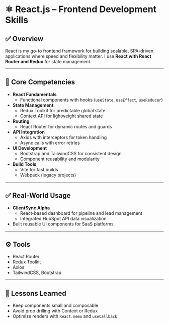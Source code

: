 # ⚛️ React.js – Frontend Development Skills

## ✅ Overview
React is my go-to frontend framework for building scalable, SPA-driven applications where speed and flexibility matter. I use **React with React Router and Redux** for state management.

---

## 🔧 Core Competencies
- **React Fundamentals**
    - Functional components with hooks (`useState`, `useEffect`, `useReducer`)
- **State Management**
    - Redux Toolkit for predictable global state
    - Context API for lightweight shared state
- **Routing**
    - React Router for dynamic routes and guards
- **API Integration**
    - Axios with interceptors for token handling
    - Async calls with error retries
- **UI Development**
    - Bootstrap and TailwindCSS for consistent design
    - Component reusability and modularity
- **Build Tools**
    - Vite for fast builds
    - Webpack (legacy projects)

---

## ✅ Real-World Usage
- **ClientSync Alpha**
    - React-based dashboard for pipeline and lead management
    - Integrated HubSpot API data visualization
- Built reusable UI components for SaaS platforms

---

## ⚙️ Tools
- React Router
- Redux Toolkit
- Axios
- TailwindCSS, Bootstrap

---

## 🧠 Lessons Learned
- Keep components small and composable
- Avoid prop drilling with Context or Redux
- Optimize renders with `React.memo` and `useCallback`
